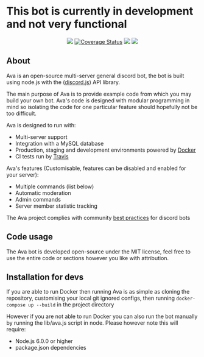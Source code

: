 # This bot is currently in development and not very functional

<div align="center">
  <p>
     <a href="https://travis-ci.org/JamesLongman/ava-discordbot"><img src="https://travis-ci.org/JamesLongman/ava-discordbot.svg?branch=master"/></a>
     <a href='https://coveralls.io/github/JamesLongman/ava-discordbot'><img src='https://coveralls.io/repos/github/JamesLongman/ava-discordbot/badge.svg' alt='Coverage Status' /></a>
    <a href="https://www.codacy.com/app/James-LongmanOrganization/ava-discordbot?utm_source=github.com&amp;utm_medium=referral&amp;utm_content=JamesLongman/ava-discordbot&amp;utm_campaign=Badge_Grade"><img src="https://api.codacy.com/project/badge/Grade/917e7c704f2546abb72862a8c51982a7"/></a>
    <a href="https://david-dm.org/JamesLongman/ava-discordbot" title="dependencies status"><img src="https://david-dm.org/JamesLongman/ava-discordbot/status.svg"/></a>
  </p>
</div>

## About
Ava is an open-source multi-server general discord bot, the bot is built using node.js with the ([discord.js](https://github.com/hydrabolt/discord.js)) API library.

The main purpose of Ava is to provide example code from which you may build your own bot. Ava's code is designed with modular programming in mind so isolating the code for one particular feature should hopefully not be too difficult.

Ava is designed to run with:
- Multi-server support
- Integration with a MySQL database
- Production, staging and development environments powered by [Docker](https://www.docker.com/what-docker)
- CI tests run by [Travis](https://travis-ci.org/JamesLongman/ava-discordbot)

Ava's features (Customisable, features can be disabled and enabled for your server):
- Multiple commands (list below)
- Automatic moderation
- Admin commands
- Server member statistic tracking

The Ava project complies with community [best practices](https://github.com/meew0/discord-bot-best-practices) for discord bots

## Code usage
The Ava bot is developed open-source under the MIT license, feel free to use the entire code or sections however you like with attribution.

## Installation for devs
If you are able to run Docker then running Ava is as simple as cloning the repository, customising your local git ignored configs, then running `docker-compose up --build` in the project directory

However if you are not able to run Docker you can also run the bot manually by running the lib/ava.js script in node. Please however note this will require:
- Node.js 6.0.0 or higher
- package.json dependencies
